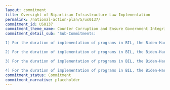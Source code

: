 ```yaml
---
layout: commitment
title: Oversight of Bipartisan Infrastructure Law Implementation
permalink: /national-action-plan/5/us0137/
commitment_id: US0137
commitment_theme_name: Counter Corruption and Ensure Government Integrity and Accountability to the Public
commitment_detail_sub: "Sub-Commitments:

1) For the duration of implementation of programs in BIL, the Biden-Harris Administration commits to implementing this guidance by using data and evidence to guide infrastructure investments and track progress;

2) For the duration of implementation of programs in BIL, the Biden-Harris Administration commits to implementing this guidance by… reporting on awards and subawards;

3) For the duration of implementation of programs in BIL, the Biden-Harris Administration commits to implementing this guidance by... collaborating with the IG and oversight community, including by engaging with IGs on the front end of program design and holding regular joint program review meetings with IGs;

4) For the duration of implementation of programs in BIL, the Biden-Harris Administration commits to implementing this guidance by... reducing barriers faced by State, local, Tribal, and territorial governments in accessing infrastructure funding opportunities, including through outreach, engage- ment, and technical assistance."
commitment_status: Commitment
commitment_narrative: placeholder
---
```


